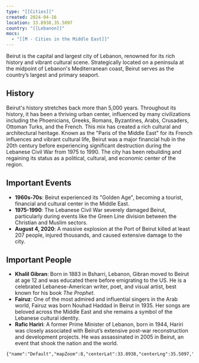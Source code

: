 ```yaml
---
type: "[[Cities]]"
created: 2024-04-16
location: 33.8938,35.5097
country: "[[Lebanon]]"
mocs:
  - "[[M - Cities in the Middle East]]"
---
```

Beirut is the capital and largest city of Lebanon, renowned for its rich history and vibrant cultural scene. Strategically located on a peninsula at the midpoint of Lebanon's Mediterranean coast, Beirut serves as the country’s largest and primary seaport.

## History
Beirut's history stretches back more than 5,000 years. Throughout its history, it has been a thriving urban center, influenced by many civilizations including the Phoenicians, Greeks, Romans, Byzantines, Arabs, Crusaders, Ottoman Turks, and the French. This mix has created a rich cultural and architectural heritage. Known as the "Paris of the Middle East" for its French influences and vibrant cultural life, Beirut was a major financial hub in the 20th century before experiencing significant destruction during the Lebanese Civil War from 1975 to 1990. The city has been rebuilding and regaining its status as a political, cultural, and economic center of the region.

## Important Events
- **1960s-70s**: Beirut experienced its "Golden Age", becoming a tourist, financial and cultural center in the Middle East.
- **1975-1990**: The Lebanese Civil War severely damaged Beirut, particularly during events like the Green Line division between the Christian and Muslim sectors.
- **August 4, 2020**: A massive explosion at the Port of Beirut killed at least 207 people, injured thousands, and caused extensive damage to the city.

## Important People
- **Khalil Gibran**: Born in 1883 in Bsharri, Lebanon, Gibran moved to Beirut at age 12 and was educated there before emigrating to the US. He is a celebrated Lebanese-American writer, poet, and visual artist, best known for his book *The Prophet*.
- **Fairuz**: One of the most admired and influential singers in the Arab world, Fairuz was born Nouhad Haddad in Beirut in 1935. Her songs are beloved across the Middle East and she remains a symbol of the Lebanese cultural identity.
- **Rafic Hariri**: A former Prime Minister of Lebanon, born in 1944, Hariri was closely associated with Beirut’s extensive post-war reconstruction and development projects. He was assassinated in 2005 in Beirut, an event that shook the nation and the world.

```mapview
{"name":"Default","mapZoom":8,"centerLat":33.8938,"centerLng":35.5097,"query":"path:\"$filename$\"","chosenMapSource":0,"showLinks":false,"linkColor":"red"}
```
